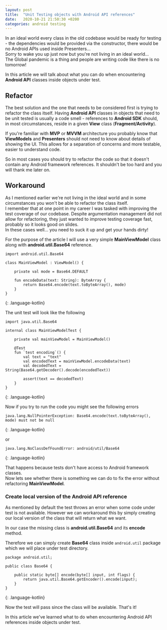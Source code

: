 ```yaml
---
layout: post
title:  "Unit Testing objects with Android API references"
date:   2020-10-21 21:50:30 +0200
categories: android testing
---
```


In an ideal world every class in the old codebase would be ready for testing - the dependencies would be provided via the constructor, there would be no Android APIs used inside Presenters...<br />
Sorry to wake you up just now but you're not living in an ideal world... <br />
The Global pandemic is a thing and people are writing code like there is no tomorrow!

In this article we will talk about what you can do when encountering **Android API** classes inside objects under test.

## Refactor
The best solution and the one that needs to be considered first is trying to refactor the class itself.
Having **Android API** classes in objects that need to be unit tested is usually a code smell - references to **Android SDK** should, in most circumstances, reside in a given **View** class (**Fragment/Activity**).

If you're familiar with **MVP** or **MVVM** architecture you probably know that **ViewModels** and **Presenters** should not need to know about details of showing the UI.
This allows for a separation of concerns and more testable, easier to understand code.

So in most cases you should try to refactor the code so that it doesn't contain any Android framework references.
It shouldn't be too hard and you will thank me later on.

## Workaround
As I mentioned earlier we're not living in the ideal world and in some circumstances you won't be able to refactor the class itself.<br />
I remember that at one point in my career I was tasked with improving the test coverage of our codebase.
Despite argumentation management did not allow for refactoring, they just wanted to improve testing coverage fast, probably so it looks good on slides.<br />
In these cases well... you need to suck it up and get your hands dirty!

For the purpose of the article I will use a very simple **MainViewModel** class along with **android.util.Base64** reference.

~~~
import android.util.Base64

class MainViewModel : ViewModel() {

    private val mode = Base64.DEFAULT

    fun encodeData(text: String): ByteArray {
        return Base64.encode(text.toByteArray(), mode)
    }
}
~~~
{: .language-kotlin}

The unit test will look like the following

~~~
import java.util.Base64

internal class MainViewModelTest {

    private val mainViewModel = MainViewModel()

    @Test
    fun `test encoding`() {
        val text = "text"
        val encodedText = mainViewModel.encodeData(text)
        val decodedText = String(Base64.getDecoder().decode(encodedText))

        assert(text == decodedText)
    }
}
~~~
{: .language-kotlin}

Now if you try to run the code you might see the following errors

~~~
java.lang.NullPointerException: Base64.encode(text.toByteArray(), mode) must not be null
~~~
{: .language-kotlin}

or

~~~
java.lang.NoClassDefFoundError: android/util/Base64
~~~
{: .language-kotlin}

That happens because tests don't have access to Android framework classes. <br />
Now lets see whether there is something we can do to fix the error without refactoring **MainViewModel**.


### Create local version of the Android API reference
As mentioned by default the test throws an error when some code under test is not available.
However we can workaround this by simply creating our local version of the class that will return what we want.

In our case the missing class is **android.util.Base64** and its **encode** method.

Therefore we can simply create **Base64** class inside `android.util` package which we will place under test directory.

~~~
package android.util;

public class Base64 {

    public static byte[] encode(byte[] input, int flags) {
        return java.util.Base64.getEncoder().encode(input);
    }
}
~~~
{: .language-kotlin}

Now the test will pass since the class will be available.
That's it!

In this article we've learned what to do when encountering Android API references inside objects under test.
